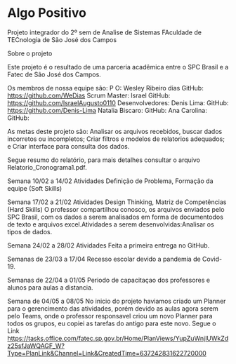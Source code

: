# Algo Positivo
Projeto integrador do 2º sem de Analise de Sistemas
FAculdade de TECnologia de São José dos Campos 

Sobre o projeto

Este projeto é o resultado de uma parceria acadêmica entre o SPC Brasil e a Fatec de São José dos Campos.

Os membros de nossa equipe são:
    P O: Wesley Ribeiro dias
        GitHub: https://github.com/WeDias
    Scrum Master: Israel
        GitHub: https://github.com/IsraelAugusto0110
    Desenvolvedores:
    Denis Lima:
        GitHub: https://github.com/Denis-Lima
    Natalia Biscaro:
        GitHub:
    Ana Carolina:
        GitHub:

As metas deste projeto são:
    Analisar os arquivos recebidos, buscar dados incorretos ou incompletos;
    Criar filtros e modelos de relatorios adequados; e
    Criar interface para consulta dos dados. 

Segue resumo do relatório, para mais detalhes consultar o arquivo Relatorio_Cronograma1.pdf.

Semana 10/02 a 14/02
Atividades
Definição de Problema, Formação da equipe (Soft Skills)

Semana 17/02 a 21/02
Atividades
Design Thinking, Matriz de Competências (Hard Skills)
O professor compartilhou conosco, os arquivos enviados pelo SPC Brasil, com os dados a serem analisados em forma de documentodos de texto e arquivos excel.Atividades a serem desenvolvidas:Analisar os tipos de dados.

Semana 24/02 a 28/02
Atividades
Feita a primeira entrega no GitHub.

Semanas de 23/03 a 17/04
Recesso escolar devido a pandemia de Covid-19.

Semanas de 22/04 a 01/05
Periodo de capacitaçao dos professores e alunos para aulas a distancia.

Semana de 04/05 a 08/05
No inicio do projeto haviamos criado um Planner para o gerencimento das atividades, porém devido as aulas agora serem pelo Teams, onde o professor responsavel criou um novo Planner para todos os grupos, eu copiei as tarefas do antigo para este novo. Segue o Link
https://tasks.office.com/fatec.sp.gov.br/Home/PlanViews/YupZuWnjlUWkZdz25sfJaWQAGF_W?Type=PlanLink&Channel=Link&CreatedTime=637242831622720000